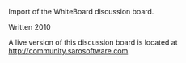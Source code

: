 Import of the WhiteBoard discussion board.

Written 2010

A live version of this discussion board is located at http://community.sarosoftware.com
